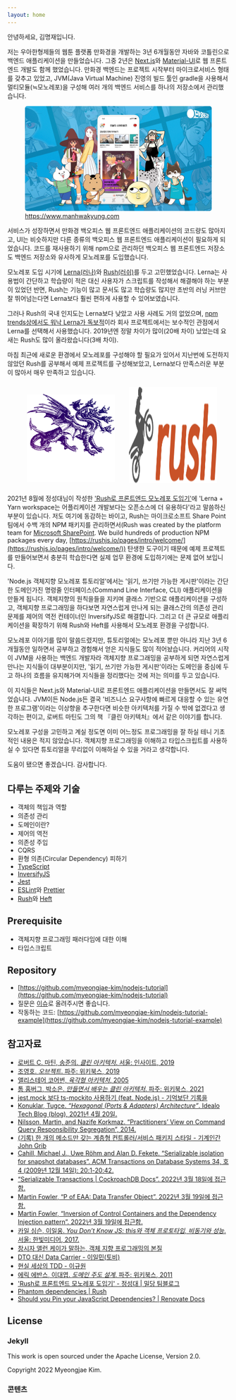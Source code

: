 ```yaml
---
layout: home
---
```


안녕하세요, 김명재입니다.

저는 우아한형제들의 웹툰 플랫폼 만화경을 개발하는 3년 6개월동안 자바와 코틀린으로 백엔드 애플리케이션을 만들었습니다. 그중 2년은
[Next.js](https://nextjs.org)와 [Material-UI](https://mui.com)로 웹 프론트엔드 개발도 함께 했었습니다. 만화경 백엔드는 프로젝트 시작부터
마이크로서비스 형태를 갖추고 있었고, JVM(Java Virtual Machine) 진영의 빌드 툴인 gradle을 사용해서 멀티모듈(≒모노레포)을 구성해 여러 개의 백엔드
서비스를 하나의 저장소에서 관리했습니다.

<figure>
    <a href="https://www.manhwakyung.com" target="_blank">
        <img alt="Dependency Graph" src="/res/manhwakyung.jpg" style="border-radius: 5px"/>
    </a>
    <figcaption>
        <a href="https://www.manhwakyung.com" target="_blank">https://www.manhwakyung.com</a>
    </figcaption>
</figure>

서비스가 성장하면서 만화경 백오피스 웹 프론트엔드 애플리케이션의 코드량도 많아지고, UI는 비슷하지만 다른 종류의 백오피스 웹 프론트엔드 애플리케이션이 필요하게
되었습니다. 코드를 재사용하기 위해 npm으로 관리하던 백오피스 웹 프론트엔드 저장소도 백엔드 저장소와 유사하게 모노레포를 도입했습니다.

모노레포 도입 시기에 [Lerna(러나)](https://lerna.js.org)와 [Rush(러쉬)](https://rushjs.io)를 두고 고민했었습니다. Lerna는 사용법이
간단하고 학습량이 적은 대신 사용자가 스크립트를 작성해서 해결해야 하는 부분이 있었던 반면, Rush는 기능이 많고 문서도 많고 학습량도 많지만 초반의 러닝 커브만
잘 뛰어넘는다면 Lerna보다 훨씬 편하게 사용할 수 있어보였습니다.

그러나 Rush의 국내 인지도는 Lerna보다 낮았고 사용 사례도 거의 없었으며,
[npm trends상에서도 워낙 Lerna가 독보적](https://www.npmtrends.com/@microsoft/rush-vs-lerna)이라 회사 프로젝트에서는 보수적인
관점에서 Lerna를 선택해서 사용했습니다. 2019년엔 정말 차이가 많이(20배 차이) 났었는데 요새는 Rush도 많이 올라왔습니다(3배 차이).

마침 최근에 새로운 환경에서 모노레포를 구성해야 할 필요가 있어서 지난번에 도전하지 않았던 Rush를 공부해서 예제 프로젝트를 구성해보았고, Lerna보다
만족스러운 부분이 많아서 매우 만족하고 있습니다.

<div style="display: flex; justify-content: center; margin: 16px">
    <div class="lerna-logo-background" style="border-radius: 5px; padding: 16px 16px 0 16px; margin: 8px">
        <img alt="Lerna logo" src="/res/lerna.svg" width="200px">
    </div>
    <div style="display: inline-flex; margin: 8px">
        <img alt="Rush logo" src="/res/rush.svg" width="200px">
    </div>
</div>

2021년 8월에 정성대님이 작성한 ['Rush로 프론트엔드 모노레포 도입기'](https://medium.com/mildang/rush로-프론트엔드-모노레포-도입기-5da0c5bc9b30)에
'Lerna + Yarn workspace는 어플리케이션 개발보다는 오픈소스에 더 유용하다'라고 말씀하신 부분이 있습니다. 저도 여기에 동감하는 바이고, Rush는
마이크로소프트 Share Point 팀에서 수백 개의 NPM 패키지를 관리하면서(Rush was created by the platform team for
[Microsoft SharePoint](http://aka.ms/spfx). We build hundreds of production NPM packages every day,
[https://rushjs.io/pages/intro/welcome/](https://rushjs.io/pages/intro/welcome/)) 탄생한 도구이기 때문에 예제 프로젝트를 만들어보면서
충분히 학습한다면 실제 업무 환경에 도입하기에는 문제 없어 보입니다.

'Node.js 객체지향 모노레포 튜토리얼'에서는 '읽기, 쓰기만 가능한 게시판'이라는 간단한 도메인가진 명령줄 인터페이스(Command Line Interface, CLI)
애플리케이션을 만들게 됩니다. 객체지향의 원칙을들을 지키며 클래스 기반으로 애플리케이션을 구성하고, 객체지향 프로그래밍을 하다보면 자연스럽게 만나게 되는
클래스간의 의존성 관리 문제를 제어의 역전 컨테이너인 InversifyJS로 해결합니다. 그리고 더 큰 규모로 애플리케이션을 확장하기 위해 Rush와 Heft를 사용해서
모노레포 환경을 구성합니다.

모노레포 이야기를 많이 말씀드렸지만, 튜토리얼에는 모노레포 뿐만 아니라 지난 3년 6개월동안 일하면서 공부하고 경험해서 얻은 지식들도 많이 적어놨습니다.
커리어의 시작이 JVM을 사용하는 백엔드 개발자라 객체지향 프로그래밍을 공부하게 되면 자연스럽게 만나는 지식들이 대부분이지만, '읽기, 쓰기만 가능한 게시판'이라는
도메인을 중심에 두고 하나의 흐름을 유지해가며 지식들을 정리했다는 것에 저는 의미를 두고 있습니다.

이 지식들은 Next.js와 Material-UI로 프론트엔드 애플리케이션을 만들면서도 잘 써먹었습니다. JVM이든 Node.js든 결국 '비즈니스 요구사항에 빠르게 대응할
수 있는 유연한 프로그램'이라는 이상향을 추구한다면 비슷한 아키텍처를 가질 수 밖에 없겠다고 생각하는 편이고, 로버트 마틴도 그의 책 『클린 아키텍처』에서 같은
이야기를 합니다.

모노레포 구성을 고민하고 계실 정도면 이미 어느정도 프로그래밍을 잘 하실 테니 기초적인 내용은 적지 않았습니다. 객체지향 프로그래밍을 이해하고 타입스크립트를
사용하실 수 있다면 튜토리얼을 무리없이 이해하실 수 있을 거라고 생각합니다.

도움이 됐으면 좋겠습니다. 감사합니다.

## 다루는 주제와 기술

- 객체의 책임과 역할
- 의존성 관리
- 도메인이란?
- 제어의 역전
- 의존성 주입
- CQRS
- 환형 의존(Circular Dependency) 피하기
- [TypeScript](https://www.typescriptlang.org)
- [InversifyJS](https://inversify.io)
- [Jest](https://jestjs.io)
- [ESLint](https://eslint.org)와 [Prettier](https://prettier.io)
- [Rush](https://rushjs.io)와 [Heft](https://rushstack.io/pages/heft/overview/)

## Prerequisite

- 객체지향 프로그래밍 패러다임에 대한 이해
- 타입스크립트

## Repository

- [https://github.com/myeongjae-kim/nodejs-tutorial](https://github.com/myeongjae-kim/nodejs-tutorial)
- 질문은 [이슈](https://github.com/myeongjae-kim/nodejs-tutorial/issues)로 올려주시면 좋습니다.
- 작동하는 코드: [https://github.com/myeongjae-kim/nodejs-tutorial-example](https://github.com/myeongjae-kim/nodejs-tutorial-example)

## 참고자료

- [로버트 C. 마틴, 송준의. _클린 아키텍처_. 서울: 인사이트, 2019](http://ebook.insightbook.co.kr/book/69)
- [조영호. _오브젝트_. 파주: 위키북스, 2019](https://wikibook.co.kr/object/)
- [앨리스테어 코어번, _육각형 아키텍처_, 2005](https://web.archive.org/web/20060711221010/http://alistair.cockburn.us:80/index.php/Hexagonal_architecture#Use_Cases_And_The_Application_Boundary)
- [톰 홈버그, 박소은. _만들면서 배우는 클린 아키텍처_. 파주: 위키북스, 2021](https://wikibook.co.kr/clean-architecture/)
- [jest.mock 보다 ts-mockito 사용하기 (feat. Node.js) - 기억보단 기록을](https://jojoldu.tistory.com/638)
- [Konuklar, Tugce. _“Hexagonal (Ports & Adapters) Architecture”_. Idealo Tech Blog (blog), 2021년 4월 20일.](https://medium.com/idealo-tech-blog/hexagonal-ports-adapters-architecture-e3617bcf00a0#8ad5)
- [Nilsson, Martin, and Nazife Korkmaz. “Practitioners’ View on Command Query Responsibility Segregation”, 2014.](http://lup.lub.lu.se/student-papers/record/4864802)
- [(기록) 한 개의 메소드만 갖는 계층형 컨트롤러/서비스 패키지 스타일 - 기계인간 John Grib](https://johngrib.github.io/wiki/article/hierarchical-controller-package-structure/#단-하나의-메소드를-제공하는-클래스로-srp를-준수하자)
- [Cahill, Michael J., Uwe Röhm and Alan D. Fekete. “Serializable isolation for snapshot databases”. ACM Transactions on Database Systems 34, 호 4 (2009년 12월 14일): 20:1-20:42. ](https://doi.org/10.1145/1620585.1620587)
- [“Serializable Transactions \| CockroachDB Docs”. 2022년 3월 18일에 접근함.](https://www.cockroachlabs.com/docs/stable/demo-serializable.html)
- [Martin Fowler, “P of EAA: Data Transfer Object”. 2022년 3월 19일에 접근함.](https://martinfowler.com/eaaCatalog/dataTransferObject.html)
- [Martin Fowler, “Inversion of Control Containers and the Dependency Injection pattern”. 2022년 3월 19일에 접근함.](https://martinfowler.com/articles/injection.html)
- [카일 심슨, 이일웅. _You Don’t Know JS: this와 객체 프로토타입, 비동기와 성능_. 서울: 한빛미디어, 2017.](https://www.hanbit.co.kr/store/books/look.php?p_code=B7156943021)
- [창시자 앨런 케이가 말하는, 객체 지향 프로그래밍의 본질](https://velog.io/@eddy_song/alan-kay-OOP)
- [DTO 대신 Data Carrier - 이일민(토비)](https://www.facebook.com/tobyilee/posts/10222914608868299)
- [현실 세상의 TDD - 이규원](https://gyuwon.github.io/blog/2019/07/22/tdd-in-real-world.html)
- [에릭 에반스, 이대엽. _도메인 주도 설계_. 파주: 위키북스, 2011](https://wikibook.co.kr/domain-driven-design/)
- ['Rush로 프론트엔드 모노레포 도입기' - 정성대 \| 밀당 팀블로그](https://medium.com/mildang/rush로-프론트엔드-모노레포-도입기-5da0c5bc9b30)
- [Phantom dependencies \| Rush](https://rushjs.io/pages/advanced/phantom_deps/)
- [Should you Pin your JavaScript Dependencies? \| Renovate Docs](https://docs.renovatebot.com/dependency-pinning/)

## License

### Jekyll

This work is open sourced under the Apache License, Version 2.0.

Copyright 2022 Myeongjae Kim.

### 콘텐츠
